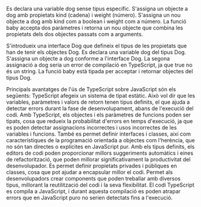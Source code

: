 Es declara una variable dog sense tipus específic.
S'assigna un objecte a dog amb propietats kind (cadena) i weight (número).
S'assigna un nou objecte a dog amb kind com a boolean i weight com a número.
La funció baby accepta dos paràmetres i retorna un nou objecte que combina les propietats dels dos objectes passats com a arguments.

S'introdueix una interface Dog que defineix el tipus de les propietats que han de tenir els objectes Dog.
Es declara una variable dog del tipus Dog.
S'assigna un objecte a dog conforme a l'interface Dog.
La segona assignació a dog seria un error de compilació en TypeScript, ja que true no és un string.
La funció baby està tipada per acceptar i retornar objectes del tipus Dog.

Principals avantatges de l'ús de TypeScript sobre JavaScript són els següents:
TypeScript afegeix un sistema de tipat estàtic. Això vol dir que les variables, paràmetres i valors de retorn tenen tipus definits, el que ajuda a detectar errors durant la fase de desenvolupament, abans de l'execució del codi.
Amb TypeScript, els objectes i els paràmetres de funcions poden ser tipats, cosa que redueix la probabilitat d'errors en temps d'execució, ja que es poden detectar assignacions incorrectes i usos incorrectes de les variables i funcions.
També es permet definir interfaces i classes, així com característiques de la programació orientada a objectes com l'herència, que no són tan directes o explícites en JavaScript pur.
Amb els tipus definits, els editors de codi poden proporcionar millors suggeriments automàtics i eines de refactorització, que poden millorar significativament la productivitat del desenvolupador.
Es permet definir propietats privades i públiques en classes, cosa que pot ajudar a encapsular millor el codi.
Permet als desenvolupadors crear components que poden treballar amb diversos tipus, millorant la reutilització del codi i la seva flexibilitat.
El codi TypeScript es compila a JavaScript, i durant aquesta compilació es poden atrapar errors que en JavaScript puro no serien detectats fins a l'execució.
